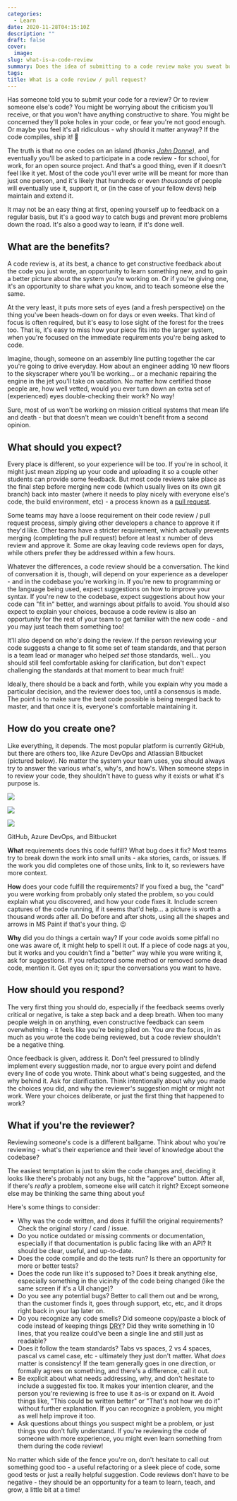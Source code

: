 ```yaml
---
categories:
  - Learn
date: 2020-11-28T04:15:10Z
description: ""
draft: false
cover:
  image:
slug: what-is-a-code-review
summary: Does the idea of submitting to a code review make you sweat bullets? Or do you brush it off as a necessary evil? It should be a (hopefully positive) conversation, wherein the team agrees to the code they're all going to have to help maintain, and maybe learns something new too.
tags:
title: What is a code review / pull request?
---
```

Has someone told you to submit your code for a review? Or to review someone else's code? You might be worrying about the criticism you'll receive, or that you won't have anything constructive to share. You might be concerned they'll poke holes in your code, or fear you're not good enough. Or maybe you feel it's all ridiculous - why should it matter anyway? If the code compiles, ship it! 🚢

The truth is that no one codes on an island _(thanks_ [_John Donne_](https://allpoetry.com/No-man-is-an-island)_),_ and eventually you'll be asked to participate in a code review - for school, for work, for an open source project. And that's a good thing, even if it doesn't feel like it yet. Most of the code you'll ever write will be meant for more than just one person, and it's likely that hundreds or even _thousands_ of people will eventually use it, support it, or (in the case of your fellow devs) help maintain and extend it.

It may not be an easy thing at first, opening yourself up to feedback on a regular basis, but it's a good way to catch bugs and prevent more problems down the road. It's also a good way to learn, if it's done well.

## What are the benefits?

A code review is, at its best, a chance to get constructive feedback about the code you just wrote, an opportunity to learn something new, and to gain a better picture about the system you're working on. Or if you're giving one, it's an opportunity to share what you know, and to teach someone else the same.

At the very least, it puts more sets of eyes (and a fresh perspective) on the thing you've been heads-down on for days or even weeks. That kind of focus is often required, but it's easy to lose sight of the forest for the trees too. That is, it's easy to miss how your piece fits into the larger system, when you're focused on the immediate requirements you're being asked to code.

Imagine, though, someone on an assembly line putting together the car you're going to drive everyday. How about an engineer adding 10 new floors to the skyscraper where you'll be working... or a mechanic repairing the engine in the jet you'll take on vacation. No matter how certified those people are, how well vetted, would you ever turn down an extra set of (experienced) eyes double-checking their work? No way!

Sure, most of us won't be working on mission critical systems that mean life and death - but that doesn't mean we couldn't benefit from a second opinion.

## What should you expect?

Every place is different, so your experience will be too. If you're in school, it might just mean zipping up your code and uploading it so a couple other students can provide some feedback. But most code reviews take place as the final step before merging new code (which usually lives on its own git branch) back into master (where it needs to play nicely with everyone else's code, the build environment, etc) - a process known as a [pull request](https://dzone.com/articles/learning-git-what-is-a-pull-request).

Some teams may have a loose requirement on their code review / pull request process, simply giving other developers a chance to approve it if they'd like. Other teams have a stricter requirement, which actually prevents merging (completing the pull request) before at least x number of devs review and approve it. Some are okay leaving code reviews open for days, while others prefer they be addressed within a few hours.

Whatever the differences, a code review should be a conversation. The kind of conversation it is, though, will depend on your experience as a developer - and in the codebase you're working in. If you're new to programming or the language being used, expect suggestions on how to improve your syntax. If you're new to the codebase, expect suggestions about how your code can "fit in" better, and warnings about pitfalls to avoid. You should also expect to explain your choices, because a code review is also an opportunity for the rest of your team to get familiar with the new code - and you may just teach them something too!

It'll also depend on _who's_ doing the review. If the person reviewing your code suggests a change to fit some set of team standards, and that person is a team lead or manager who helped _set_ those standards, well... you should still feel comfortable asking for clarification, but don't expect challenging the standards at that moment to bear much fruit!

Ideally, there should be a back and forth, while you explain why you made a particular decision, and the reviewer does too, until a consensus is made. The point is to make sure the best code possible is being merged back to master, and that once it is, everyone's comfortable maintaining it.

## How do you create one?

Like everything, it depends. The most popular platform is currently GitHub, but there are others too, like Azure DevOps and Atlassian Bitbucket (pictured below). No matter the system your team uses, you should always try to answer the various what's, why's, and how's. When someone steps in to review your code, they shouldn't have to guess why it exists or what it's purpose is.

![](image-13.png)

![](image-15.png)

![](image-16.png)

GitHub, Azure DevOps, and Bitbucket

**What** requirements does this code fulfill? What bug does it fix? Most teams try to break down the work into small units - aka stories, cards, or issues. If the work you did completes one of those units, link to it, so reviewers have more context.

**How** does your code fulfill the requirements? If you fixed a bug, the "card" you were working from probably only stated the problem, so you could explain what you discovered, and how your code fixes it. Include screen captures of the code running, if it seems that'd help... a picture is worth a thousand words after all. Do before and after shots, using all the shapes and arrows in MS Paint if that's your thing. 😉

**Why** did you do things a certain way? If your code avoids some pitfall no one was aware of, it might help to spell it out. If a piece of code nags at you, but it works and you couldn't find a "better" way while you were writing it, ask for suggestions. If you refactored some method or removed some dead code, mention it. Get eyes on it; spur the conversations you want to have.

## How should you respond?

The very first thing you should do, especially if the feedback seems overly critical or negative, is take a step back and a deep breath. When too many people weigh in on anything, even constructive feedback can seem overwhelming - it feels like you're being piled on. You _are_ the focus, in as much as you wrote the code being reviewed, but a code review shouldn't be a negative thing.

Once feedback is given, address it. Don't feel pressured to blindly implement every suggestion made, nor to argue every point and defend every line of code you wrote. Think about what's being suggested, and the why behind it. Ask for clarification. Think intentionally about why you made the choices you did, and why the reviewer's suggestion might or might not work. Were your choices deliberate, or just the first thing that happened to work?

## What if you're the reviewer?

Reviewing someone's code is a different ballgame. Think about who you're reviewing - what's their experience and their level of knowledge about the codebase?

The easiest temptation is just to skim the code changes and, deciding it looks like there's probably not any bugs, hit the "approve" button. After all, if there's _really_ a problem, someone else will catch it right? Except someone else may be thinking the same thing about you!

Here's some things to consider:

- Why was the code written, and does it fulfill the original requirements? Check the original story / card / issue.
- Do you notice outdated or missing comments or documentation, especially if that documentation is public facing like with an API? It should be clear, useful, and up-to-date.
- Does the code compile and do the tests run? Is there an opportunity for more or better tests?
- Does the code run like it's supposed to? Does it break anything else, especially something in the vicinity of the code being changed (like the same screen if it's a UI change)?
- Do you see any potential bugs? Better to call them out and be wrong, than the customer finds it, goes through support, etc, etc, and it drops right back in your lap later on.
- Do you recognize any code smells? Did someone copy/paste a block of code instead of keeping things [DRY](https://code.tutsplus.com/tutorials/3-key-software-principles-you-must-understand--net-25161)? Did they write something in 10 lines, that you realize could've been a single line and still just as readable?
- Does it follow the team standards? Tabs vs spaces, 2 vs 4 spaces, pascal vs camel case, etc - ultimately they just don't matter. What _does_ matter is consistency! If the team generally goes in one direction, or formally agrees on something, and there's a difference, call it out.
- Be explicit about what needs addressing, why, and don't hesitate to include a suggested fix too. It makes your intention clearer, and the person you're reviewing is free to use it as-is or expand on it. Avoid things like, "This could be written better" or "That's not how we do it" without further explanation. If you can recognize a problem, you might as well help improve it too.
- Ask questions about things you suspect might be a problem, or just things you don't fully understand. If you're reviewing the code of someone with more experience, you might even learn something from them during the code review!

No matter which side of the fence you're on, don't hesitate to call out something good too - a useful refactoring or a sleek piece of code, some good tests or just a really helpful suggestion. Code reviews don't have to be negative - they should be an opportunity for a team to learn, teach, and grow, a little bit at a time!
